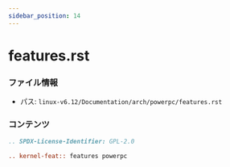 ```yaml
---
sidebar_position: 14
---
```

# features.rst

### ファイル情報

- パス: `linux-v6.12/Documentation/arch/powerpc/features.rst`

### コンテンツ

```rst
.. SPDX-License-Identifier: GPL-2.0

.. kernel-feat:: features powerpc

```
